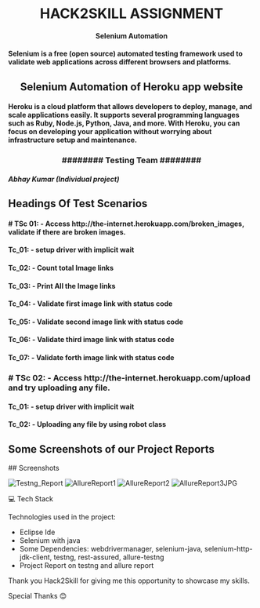 <h1 align="center" id="title">HACK2SKILL ASSIGNMENT</h1>
<h4 align='center'>Selenium Automation</h4>
<h4>Selenium is a free (open source) automated testing framework used to validate web applications across different browsers and platforms.</h4>
<h2 align="center" id="title">Selenium Automation of Heroku app website</h2>

<h4 id="description">Heroku is a cloud platform that allows developers to deploy, manage, and scale applications easily. It supports several programming languages such as Ruby, Node.js, Python, Java, and more.
With Heroku, you can focus on developing your application without worrying about infrastructure setup and maintenance.</h4>
 
<h3 align="center" id="title">######## Testing Team ########</h3>
<h5>Abhay Kumar (Individual project)<br>

<h2>Headings Of Test Scenarios</h2>
<h4># TSc 01: - Access http://the-internet.herokuapp.com/broken_images, validate if there are broken images.</h4>
  <h4>Tc_01:  - setup driver with implicit wait</h2>
  <h4>Tc_02: - Count total Image links</h2>
  <h4>Tc_03: - Print All the Image links </h2>
  <h4>Tc_04: - Validate first image link with status code</h4>
  <h4>Tc_05: - Validate second image link with status code</h4>
  <h4>Tc_06: - Validate third image link with status code</h4>
  <h4>Tc_07: - Validate forth image link with status code</h4>
<h3># TSc 02: - Access http://the-internet.herokuapp.com/upload and try uploading any file.</h3>
  <h4>Tc_01:  - setup driver with implicit wait</h4>
  <h4>Tc_02: -  Uploading any file by using robot class</h4>
<h2>Some Screenshots of our Project Reports</h2>
## Screenshots

![Testng_Report](https://github.com/Abhay0123/HACK2SKILL_Assignment/assets/105913940/7e9eaa70-92da-495a-920f-152f9b88cb01)
![AllureReport1](https://github.com/Abhay0123/HACK2SKILL_Assignment/assets/105913940/4b90caec-a3eb-452f-aac3-4b325c3b8a50)
![AllureReport2](https://github.com/Abhay0123/HACK2SKILL_Assignment/assets/105913940/34b80ae8-5f49-4c0b-9036-491ce9ff14a2)
![AllureReport3JPG](https://github.com/Abhay0123/HACK2SKILL_Assignment/assets/105913940/3c245210-ba43-42b7-8b3d-d594d495ac40)



💻 Tech Stack

Technologies used in the project:

*   Eclipse Ide 
*   Selenium with java
*   Some Dependencies: webdrivermanager, selenium-java, selenium-http-jdk-client, testng, rest-assured, allure-testng 
*   Project Report on testng and allure report

Thank you Hack2Skill for giving me this opportunity to showcase my skills.

Special Thanks  😊
